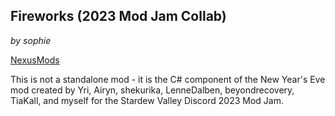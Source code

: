 ﻿
## Fireworks (2023 Mod Jam Collab)
*by sophie*

[NexusMods](https://www.nexusmods.com/stardewvalley/mods/15277)

This is not a standalone mod - it is the C# component of the New Year's Eve mod created by Yri, Airyn, shekurika, LenneDalben, beyondrecovery, TiaKall, and myself for the Stardew Valley Discord 2023 Mod Jam.
